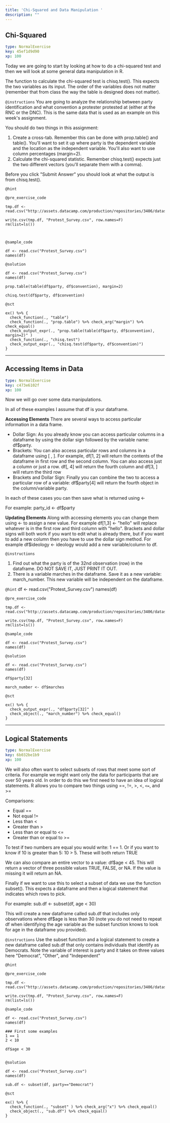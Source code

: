 ```yaml
---
title: 'Chi-Squared and Data Manipulation '
description: ""
---
```


## Chi-Squared

```yaml
type: NormalExercise
key: 45ef1d9d90
xp: 100
```

Today we are going to start by looking at how to do a chi-squared test and then we will look at some general data manipulation in R. 

The function to calculate the chi-squared test is chisq.test(). This expects the two variables as its input. The order of the variables does not matter (remember that from class the way the table is designed does not matter). 


`@instructions`
You are going to analyze the relationship between party identification and what convention a protester protested at (either at the RNC or the DNC). This is the same data that is used as an example on this week's assignment. 

You should do two things in this assignment:

1. Create a cross-tab. Remember this can be done with prop.table() and table(). You'll want to set it up where party is the dependent variable and the location as the independent variable. You'll also want to use column percentages (margin=2). 
2. Calculate the chi-squared statistic. Remember chisq.test() expects just the two different vectors (you'll separate them with a comma).

Before you click "Submit Answer" you should look at what the output is from chisq.test().

`@hint`


`@pre_exercise_code`
```{r}
tmp.df <- read.csv("http://assets.datacamp.com/production/repositories/3406/datasets/41ae7a219de8ed396ebf3d49e6561a03fe27541a/protest_survey.csv")

write.csv(tmp.df, "Protest_Survey.csv", row.names=F)
rm(list=ls())



```

`@sample_code`
```{r}
df <- read.csv("Protest_Survey.csv")
names(df) 
```

`@solution`
```{r}
df <- read.csv("Protest_Survey.csv")
names(df) 

prop.table(table(df$party, df$convention), margin=2)

chisq.test(df$party, df$convention)

```

`@sct`
```{r}
ex() %>% {
  check_function(., "table")
  check_function(., "prop.table") %>% check_arg("margin") %>% check_equal()
  check_output_expr(., "prop.table(table(df$party, df$convention), margin=2)" )
  check_function(., "chisq.test")
  check_output_expr(., "chisq.test(df$party, df$convention)")
}
```

---

## Accessing Items in Data

```yaml
type: NormalExercise
key: c473e6102f
xp: 100
```

Now we will go over some data manipulations. 

In all of these examples I assume that df is your dataframe. 

**Accessing Elements**
There are several ways to access particular information in a data frame. 

- Dollar Sign: As you already know you can access particular columns in a dataframe by using the dollar sign followed by the variable name: df$party. 
- Brackets: You can also access particular rows and columns in a dataframe using [ , ]. For example, df[1, 2] will return the contents of the dataframe in first row and the second column. You can also access just a column or just a row. df[, 4] will return the fourth column and df[3, ] will return the third row 
- Brackets and Dollar Sign: Finally you can combine the two to access a particular row of a variable: df$party[4] will return the fourth object in the column/variable party. 

In each of these cases you can then save what is returned using <- 

For example: party_id <- df$party 

**Updating Elements**
Along with accessing elements you can change them using <- to assign a new value. For example df[1,3] <- "hello" will replace whatever is in the first row and third column with "hello". Brackets and dollar signs will both work if you want to edit what is already there, but if you want to add a new column then you have to use the dollar sign method. For example df$ideology <- ideology would add a new variable/column to df. 

`@instructions`
1. Find out what the party is of the 32nd observation (row) in the dataframe. DO NOT SAVE IT, JUST PRINT IT OUT. 
2. There is a variable marches in the dataframe. Save it as a new variable: march_number. This new variable will be independent on the dataframe.

`@hint`
df <- read.csv("Protest_Survey.csv")
names(df)

`@pre_exercise_code`
```{r}
tmp.df <- read.csv("http://assets.datacamp.com/production/repositories/3406/datasets/41ae7a219de8ed396ebf3d49e6561a03fe27541a/protest_survey.csv")

write.csv(tmp.df, "Protest_Survey.csv", row.names=F)
rm(list=ls())

```

`@sample_code`
```{r}
df <- read.csv("Protest_Survey.csv")
names(df) 
```

`@solution`
```{r}
df <- read.csv("Protest_Survey.csv")
names(df) 

df$party[32]

march_number <- df$marches
```

`@sct`
```{r}
ex() %>% {
  check_output_expr(., "df$party[32]" )
  check_object(., "march_number") %>% check_equal()
}
```

---

## Logical Statements

```yaml
type: NormalExercise
key: 6b032be1b9
xp: 100
```

We will also often want to select subsets of rows that meet some sort of criteria. For example we might want only the data for participants that are over 50 years old. In order to do this we first need to have an idea of logical statements. R allows you to compare two things using ==, !=, >, <, `<=`, and >=

Comparisons:
- Equal ==
- Not equal != 
- Less than < 
- Greater than >
- Less than or equal to <=
- Greater than or equal to >=  

To test if two numbers are equal you would write: 1 == 1. Or if you want to know if 10 is greater than 5: 10 > 5. These will both return TRUE

We can also compare an entire vector to a value: df$age < 45. This will return a vector of three possible values TRUE, FALSE, or NA. If the value is missing it will return an NA. 

Finally if we want to use this to select a subset of data we use the function subset(). This expects a dataframe and then a logical statement that indicates which rows to pick. 

For example:
sub.df <- subset(df, age < 30) 

This will create a new dataframe called sub.df that includes only observations where df$age is less than 30 (note you do not need to repeat df when identifying the age variable as the subset function knows to look for age in the dataframe you provided). 


`@instructions`
Use the subset function and a logical statement to create a new dataframe called sub.df that only contains individuals that identify as Democrats. Note the variable of interest is party and it takes on three values here "Democrat", "Other", and "Independent"

`@hint`


`@pre_exercise_code`
```{r}
tmp.df <- read.csv("http://assets.datacamp.com/production/repositories/3406/datasets/41ae7a219de8ed396ebf3d49e6561a03fe27541a/protest_survey.csv")

write.csv(tmp.df, "Protest_Survey.csv", row.names=F)
rm(list=ls())

```

`@sample_code`
```{r}
df <- read.csv("Protest_Survey.csv")
names(df) 

### First some examples
1 == 1
2 < 10

df$age < 30


```

`@solution`
```{r}
df <- read.csv("Protest_Survey.csv")
names(df) 

sub.df <- subset(df, party=="Democrat")
```

`@sct`
```{r}
ex() %>% {
  check_function(., "subset" ) %>% check_arg("x") %>% check_equal()
  check_object(., "sub.df") %>% check_equal()
}
```
